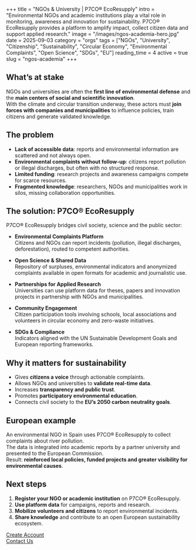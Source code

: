 +++
title = "NGOs & University | P7CO® EcoResupply"
intro = "Environmental NGOs and academic institutions play a vital role in monitoring, awareness and innovation for sustainability. P7CO® EcoResupply provides a platform to amplify impact, collect citizen data and support applied research."
image = "/images/ngos-academia-hero.jpg"
date = 2025-09-03
category = "orgs"
tags = ["NGOs", "University", "Citizenship", "Sustainability", "Circular Economy", "Environmental Complaints", "Open Science", "SDGs", "EU"]
reading_time = 4
active = true
slug = "ngos-academia"
+++

## What’s at stake
NGOs and universities are often the **first line of environmental defense** and the **main centers of social and scientific innovation**.  
With the climate and circular transition underway, these actors must **join forces with companies and municipalities** to influence policies, train citizens and generate validated knowledge.

## The problem
- **Lack of accessible data**: reports and environmental information are scattered and not always open.  
- **Environmental complaints without follow-up**: citizens report pollution or illegal discharges, but often with no structured response.  
- **Limited funding**: research projects and awareness campaigns compete for scarce resources.  
- **Fragmented knowledge**: researchers, NGOs and municipalities work in silos, missing collaboration opportunities.  

## The solution: P7CO® EcoResupply
P7CO® EcoResupply bridges civil society, science and the public sector:

- **Environmental Complaints Platform**  
  Citizens and NGOs can report incidents (pollution, illegal discharges, deforestation), routed to competent authorities.  

- **Open Science & Shared Data**  
  Repository of surpluses, environmental indicators and anonymized complaints available in open formats for academic and journalistic use.  

- **Partnerships for Applied Research**  
  Universities can use platform data for theses, papers and innovation projects in partnership with NGOs and municipalities.  

- **Community Engagement**  
  Citizen participation tools involving schools, local associations and volunteers in circular economy and zero-waste initiatives.  

- **SDGs & Compliance**  
  Indicators aligned with the UN Sustainable Development Goals and European reporting frameworks.  

## Why it matters for sustainability
- Gives **citizens a voice** through actionable complaints.  
- Allows NGOs and universities to **validate real-time data**.  
- Increases **transparency and public trust**.  
- Promotes **participatory environmental education**.  
- Connects civil society to the **EU’s 2050 carbon neutrality goals**.  

## European example
An environmental NGO in Spain uses P7CO® EcoResupply to collect complaints about river pollution.  
The data is integrated into academic reports by a partner university and presented to the European Commission.  
Result: **reinforced local policies, funded projects and greater visibility for environmental causes**.  

## Next steps
1. **Register your NGO or academic institution** on P7CO® EcoResupply.  
2. **Use platform data** for campaigns, reports and research.  
3. **Mobilize volunteers and citizens** to report environmental incidents.  
4. **Share knowledge** and contribute to an open European sustainability ecosystem.  

[Create Account](/en/Account/Register)  
[Contact Us](/en/Home/Contact)  
